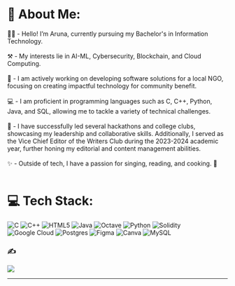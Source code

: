 # 💫 About Me:
👋🏽 - Hello! I’m Aruna, currently pursuing my Bachelor's in Information Technology.<br><br>⚒️ - My interests lie in AI-ML, Cybersecurity, Blockchain, and Cloud Computing.<br><br>🌱 - I am actively working on developing software solutions for a local NGO, focusing on creating impactful technology for community benefit.<br><br>💻 - I am proficient in programming languages such as C, C++, Python, Java, and SQL, allowing me to tackle a variety of technical challenges.<br><br>🎉 - I have successfully led several hackathons and college clubs, showcasing my leadership and collaborative skills. Additionally, I served as the Vice Chief Editor of the Writers Club during the 2023-2024 academic year, further honing my editorial and content management abilities.<br><br>✨ - Outside of tech, I have a passion for singing, reading, and cooking. 🍳<br><br>


# 💻 Tech Stack:
![C](https://img.shields.io/badge/c-%2300599C.svg?style=plastic&logo=c&logoColor=white) ![C++](https://img.shields.io/badge/c++-%2300599C.svg?style=plastic&logo=c%2B%2B&logoColor=white) ![HTML5](https://img.shields.io/badge/html5-%23E34F26.svg?style=plastic&logo=html5&logoColor=white) ![Java](https://img.shields.io/badge/java-%23ED8B00.svg?style=plastic&logo=openjdk&logoColor=white) ![Octave](https://img.shields.io/badge/OCTAVE-darkblue?style=plastic&logo=octave&logoColor=fcd683) ![Python](https://img.shields.io/badge/python-3670A0?style=plastic&logo=python&logoColor=ffdd54) ![Solidity](https://img.shields.io/badge/Solidity-%23363636.svg?style=plastic&logo=solidity&logoColor=white) ![Google Cloud](https://img.shields.io/badge/GoogleCloud-%234285F4.svg?style=plastic&logo=google-cloud&logoColor=white) ![Postgres](https://img.shields.io/badge/postgres-%23316192.svg?style=plastic&logo=postgresql&logoColor=white) ![Figma](https://img.shields.io/badge/figma-%23F24E1E.svg?style=plastic&logo=figma&logoColor=white) ![Canva](https://img.shields.io/badge/Canva-%2300C4CC.svg?style=plastic&logo=Canva&logoColor=white) ![MySQL](https://img.shields.io/badge/mysql-4479A1.svg?style=plastic&logo=mysql&logoColor=white)


### ✍️
![](https://quotes-github-readme.vercel.app/api?type=horizontal&theme=radical)

---


<!-- Proudly created with GPRM ( https://gprm.itsvg.in ) -->
